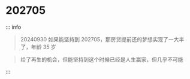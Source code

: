# 202705

::: info

> 20240930
> 如果能坚持到 202705，那房贷提前还的梦想实现了一大半了，年龄 35 岁

> 给了再生的机会，但能坚持到这个时候已经是人生赢家，但几乎不可能

:::
